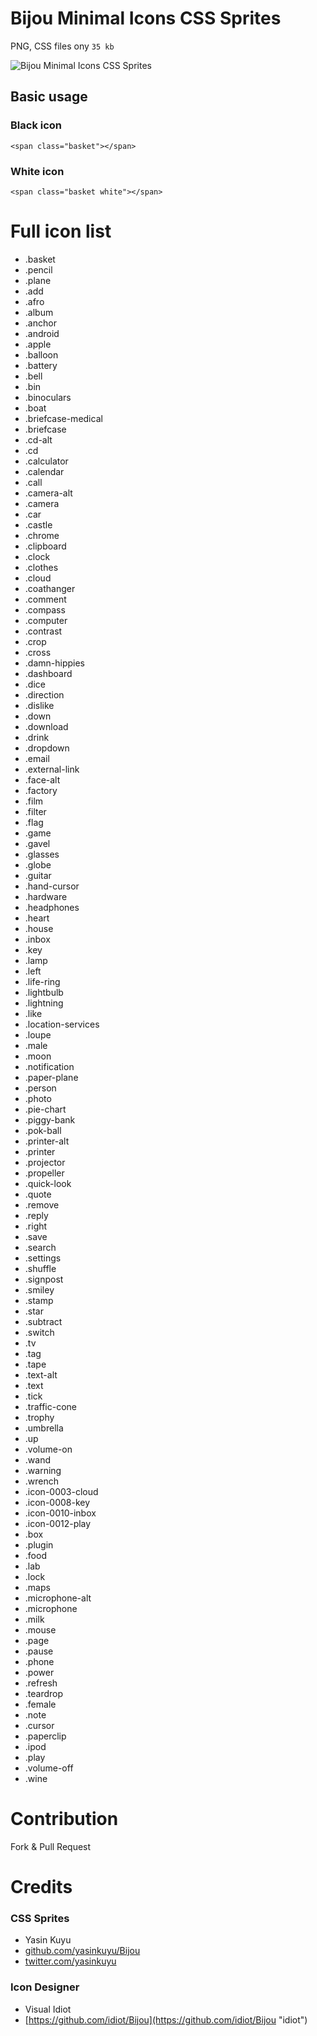 # Bijou Minimal Icons CSS Sprites
PNG, CSS files ony `35 kb`

![Bijou Minimal Icons CSS Sprites](https://raw.githubusercontent.com/yasinkuyu/Bijou/master/screenshot.png)

## Basic usage

### Black icon

` <span class="basket"></span>  `

### White icon

` <span class="basket white"></span> `

# Full icon list

  * .basket
  * .pencil
  * .plane
  * .add
  * .afro
  * .album
  * .anchor
  * .android
  * .apple
  * .balloon
  * .battery
  * .bell
  * .bin
  * .binoculars
  * .boat
  * .briefcase-medical
  * .briefcase
  * .cd-alt
  * .cd
  * .calculator
  * .calendar
  * .call
  * .camera-alt
  * .camera
  * .car
  * .castle
  * .chrome
  * .clipboard
  * .clock
  * .clothes
  * .cloud
  * .coathanger
  * .comment
  * .compass
  * .computer
  * .contrast
  * .crop
  * .cross
  * .damn-hippies
  * .dashboard
  * .dice
  * .direction
  * .dislike
  * .down
  * .download
  * .drink
  * .dropdown
  * .email
  * .external-link
  * .face-alt
  * .factory
  * .film
  * .filter
  * .flag
  * .game
  * .gavel
  * .glasses
  * .globe
  * .guitar
  * .hand-cursor
  * .hardware
  * .headphones
  * .heart
  * .house
  * .inbox
  * .key
  * .lamp
  * .left
  * .life-ring
  * .lightbulb
  * .lightning
  * .like
  * .location-services
  * .loupe
  * .male
  * .moon
  * .notification
  * .paper-plane
  * .person
  * .photo
  * .pie-chart
  * .piggy-bank
  * .pok-ball
  * .printer-alt
  * .printer
  * .projector
  * .propeller
  * .quick-look
  * .quote
  * .remove
  * .reply
  * .right
  * .save
  * .search
  * .settings
  * .shuffle
  * .signpost
  * .smiley
  * .stamp
  * .star
  * .subtract
  * .switch
  * .tv
  * .tag
  * .tape
  * .text-alt
  * .text
  * .tick
  * .traffic-cone
  * .trophy
  * .umbrella
  * .up
  * .volume-on
  * .wand
  * .warning
  * .wrench
  * .icon-0003-cloud
  * .icon-0008-key
  * .icon-0010-inbox
  * .icon-0012-play
  * .box
  * .plugin
  * .food
  * .lab
  * .lock
  * .maps
  * .microphone-alt
  * .microphone
  * .milk
  * .mouse
  * .page
  * .pause
  * .phone
  * .power
  * .refresh
  * .teardrop
  * .female
  * .note
  * .cursor
  * .paperclip
  * .ipod
  * .play
  * .volume-off
  * .wine

# Contribution
Fork & Pull Request

# Credits

### CSS Sprites

- Yasin Kuyu 
- [github.com/yasinkuyu/Bijou](github.com/yasinkuyu/Bijou "Yasin Kuyu")
- [twitter.com/yasinkuyu](twitter.com/yasinkuyu "twitter")

### Icon Designer

- Visual Idiot 
- [https://github.com/idiot/Bijou](https://github.com/idiot/Bijou "idiot")


